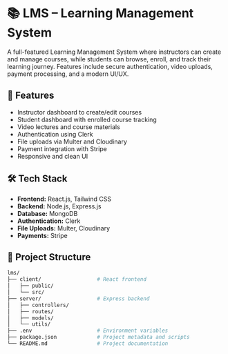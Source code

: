 # 📚 LMS – Learning Management System

A full-featured Learning Management System where instructors can create and manage courses, while students can browse, enroll, and track their learning journey. Features include secure authentication, video uploads, payment processing, and a modern UI/UX.

## 🚀 Features

- Instructor dashboard to create/edit courses
- Student dashboard with enrolled course tracking
- Video lectures and course materials
- Authentication using Clerk
- File uploads via Multer and Cloudinary
- Payment integration with Stripe
- Responsive and clean UI

## 🛠️ Tech Stack

- **Frontend:** React.js, Tailwind CSS
- **Backend:** Node.js, Express.js
- **Database:** MongoDB
- **Authentication:** Clerk
- **File Uploads:** Multer, Cloudinary
- **Payments:** Stripe

## 📂 Project Structure

```bash
lms/
├── client/                  # React frontend
│   ├── public/
│   └── src/
├── server/                  # Express backend
│   ├── controllers/
│   ├── routes/
│   ├── models/
│   └── utils/
├── .env                     # Environment variables
├── package.json             # Project metadata and scripts
└── README.md                # Project documentation
